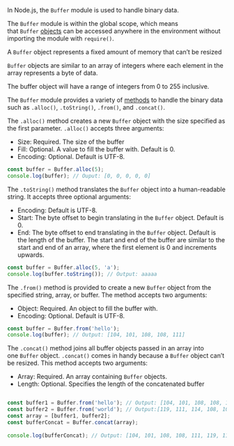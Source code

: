 In Node.js, the `Buffer` module is used to handle binary data.

The `Buffer` module is within the global scope, which means that `Buffer` [objects](https://www.codecademy.com/resources/docs/javascript/objects) can be accessed anywhere in the environment without importing the module with `require()`.

A `Buffer` object represents a fixed amount of memory that can’t be resized

`Buffer` objects are similar to an array of integers where each element in the array represents a byte of data. 

The buffer object will have a range of integers from 0 to 255 inclusive.

The `Buffer` module provides a variety of [methods](https://www.codecademy.com/resources/docs/javascript/methods) to handle the binary data such as `.alloc()`, `.toString()`, `.from()`, and `.concat()`.

The `.alloc()` method creates a new `Buffer` object with the size specified as the first parameter. `.alloc()` accepts three arguments:

- Size: Required. The size of the buffer
- Fill: Optional. A value to fill the buffer with. Default is 0.
- Encoding: Optional. Default is UTF-8.

```js
const buffer = Buffer.alloc(5);  
console.log(buffer); // Ouput: [0, 0, 0, 0, 0]
```

The `.toString()` method translates the `Buffer` object into a human-readable string. It accepts three optional arguments:

- Encoding: Default is UTF-8.
- Start: The byte offset to begin translating in the `Buffer` object. Default is 0.
- End: The byte offset to end translating in the `Buffer` object. Default is the length of the buffer. The start and end of the buffer are similar to the start and end of an array, where the first element is 0 and increments upwards.
```js
const buffer = Buffer.alloc(5, 'a');  
console.log(buffer.toString()); // Output: aaaaa
```

The `.from()` method is provided to create a new `Buffer` object from the specified string, array, or buffer. The method accepts two arguments:

- Object: Required. An object to fill the buffer with.
- Encoding: Optional. Default is UTF-8.

```js
const buffer = Buffer.from('hello');  
console.log(buffer); // Output: [104, 101, 108, 108, 111]
```

The `.concat()` method joins all buffer objects passed in an array into one `Buffer` object. `.concat()` comes in handy because a `Buffer` object can’t be resized. This method accepts two arguments:

- Array: Required. An array containing `Buffer` objects.
- Length: Optional. Specifies the length of the concatenated buffer
```js

const buffer1 = Buffer.from('hello'); // Output: [104, 101, 108, 108, 111]  
const buffer2 = Buffer.from('world'); // Output:[119, 111, 114, 108, 100]  
const array = [buffer1, buffer2];  
const bufferConcat = Buffer.concat(array);  
  
console.log(bufferConcat); // Output: [104, 101, 108, 108, 111, 119, 111, 114, 108, 100]
```